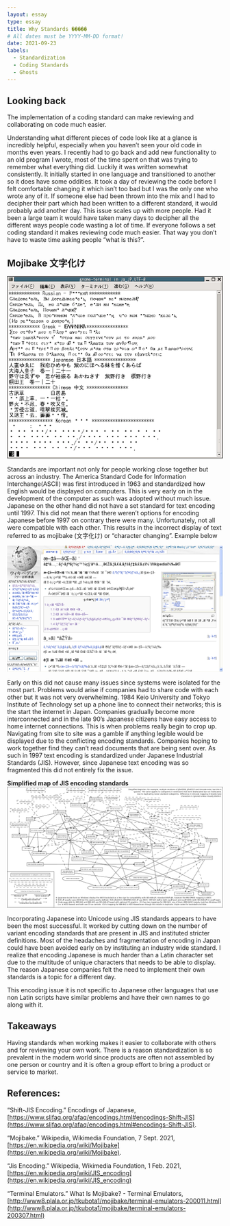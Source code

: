 ```yaml
---
layout: essay
type: essay
title: Why Standards �����
# All dates must be YYYY-MM-DD format!
date: 2021-09-23
labels:
  - Standardization
  - Coding Standards
  - Ghosts
---
```

## Looking back

The implementation of a coding standard can make reviewing and collaborating on code much easier.

Understanding what different pieces of code look like at a glance is incredibly helpful, especially when you haven’t seen your old code in months even years. I recently had to go back and add new functionality to an old program I wrote, most of the time spent on that was trying to remember what everything did. Luckily it was written somewhat consistently. It initially started in one language and transitioned to another so it does have some oddities. It took a day of reviewing the code before I felt comfortable changing it which isn’t too bad but I was the only one who wrote any of it. If someone else had been thrown into the mix and I had to decipher their part which had been written to a different standard, it would probably add another day. This issue scales up with more people. Had it been a large team it would have taken many days to decipher all the different ways people code wasting a lot of time. If everyone follows a set coding standard it makes reviewing code much easier. That way you don’t have to waste time asking people “what is this?”.

## Mojibake 文字化け
<img class="ui large right floated rounded image" src="../images/ja_JPUTF-8.png">

Standards are important not only for people working close together but across an industry. The America Standard Code for Information Interchange(ASCII) was first introduced in 1963 and standardized how English would be displayed on computers. This is very early on in the development of the computer as such was adopted without much issue. Japanese on the other hand did not have a set standard for text encoding until 1997. This did not mean that there weren’t options for encoding Japanese before 1997 on contrary there were many. Unfortunately, not all were compatible with each other. This results in the incorrect display of text referred to as mojibake (文字化け) or “character changing”. Example below

<img class="ui huge right floated rounded image" src="../images/Mojibake.png">

Early on this did not cause many issues since systems were isolated for the most part. Problems would arise if companies had to share code with each other but it was not very overwhelming. 1984 Keio University and Tokyo Institute of Technology set up a phone line to connect their networks; this is the start the internet in Japan. Companies gradually become more interconnected and in the late 90’s Japanese citizens have easy access to home internet connections. This is when problems really begin to crop up. Navigating from site to site was a gamble if anything legible would be displayed due to the conflicting encoding standards. Companies hoping to work together find they can’t read documents that are being sent over. As such in 1997 text encoding is standardized under Japanese Industrial Standards (JIS). However, since Japanese text encoding was so fragmented this did not entirely fix the issue. 

**Simplified map of JIS encoding standards**
<img class="ui massive right floated rounded image" src="../images/JIS map.png">

Incorporating Japanese into Unicode using JIS standards appears to have been the most successful. It worked by cutting down on the number of variant encoding standards that are present in JIS and instituted stricter definitions. Most of the headaches and fragmentation of encoding in Japan could have been avoided early on by instituting an industry wide standard. I realize that encoding Japanese is much harder than a Latin character set due to the multitude of unique characters that needs to be able to display. The reason Japanese companies felt the need to implement their own standards is a topic for a different day.

This encoding issue it is not specific to Japanese other languages that use non Latin scripts have similar problems and have their own names to go along with it.

## Takeaways

Having standards when working makes it easier to collaborate with others and for reviewing your own work. There is a reason standardization is so prevalent in the modern world since products are often not assembled by one person or country and it is often a group effort to bring a product or service to market.

## References: 

“Shift-JIS Encoding.” Encodings of Japanese, [https://www.sljfaq.org/afaq/encodings.html#encodings-Shift-JIS](https://www.sljfaq.org/afaq/encodings.html#encodings-Shift-JIS).

“Mojibake.” Wikipedia, Wikimedia Foundation, 7 Sept. 2021, [https://en.wikipedia.org/wiki/Mojibake](https://en.wikipedia.org/wiki/Mojibake).

“Jis Encoding.” Wikipedia, Wikimedia Foundation, 1 Feb. 2021, [https://en.wikipedia.org/wiki/JIS_encoding](https://en.wikipedia.org/wiki/JIS_encoding)

“Terminal Emulators.” What Is Mojibake? - Terminal Emulators, [http://www8.plala.or.jp/tkubota1/mojibake/terminal-emulators-200011.html](http://www8.plala.or.jp/tkubota1/mojibake/terminal-emulators-200307.html)

